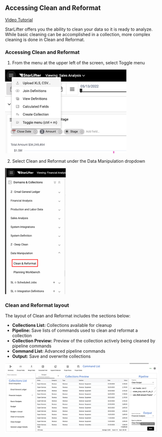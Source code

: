 ## Accessing Clean and Reformat

[Video Tutorial](https://youtu.be/9gMl5IKxzNM?feature=shared)

StarLifter offers you the ability to clean your data so it is ready to analyze. While basic cleaning can be accomplished in a collection, more complex cleaning is done in Clean and Reformat.

### Accessing Clean and Reformat
1. From the menu at the upper left of the screen, select Toggle menu

<img src="../assets/toggle_menu_matt.png"  style="width:400px" class="border"></img>

2. Select Clean and Reformat under the Data Manipulation dropdown

<img src="../assets/access_clean_and_reformat_matt.png"  style="width:200px" class="border"></img>


### Clean and Reformat layout
The layout of Clean and Reformat includes the sections below:

* **Collections List:** Collections available for cleanup
* **Pipeline:** Save lists of commands used to clean and reformat a collection
* **Collection Preview:** Preview of the collection actively being cleaned by pipeline commands
* **Command List:** Advanced pipeline commands
* **Output:** Save and overwrite collections

<img src="../assets/pipeline_layout_matt.png"  style="width:800px" class="border"></img>
